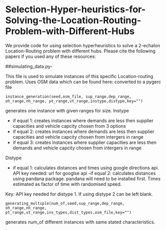 # Selection-Hyper-heuristics-for-Solving-the-Location-Routing-Problem-with-Different-Hubs
We provide code for using selection hyperheuristics to solve a 2-echalon Location-Routing problem with different hubs. Please cite the following papers if you used any of these resources:

##simulating_data.py- 

This file is used to simulate instances of this specific Location-routing problem.
    Uses OSM data which can be found here: converted to a pygerc file
    
    instance_generation(seed,osm_file, sup_range,dep_range, oh_range,nh_range, pt_range,vt_range,instype,distype,key="") 
    
generates one instance with given ranges for size.
Instype 
- if equal 1: creates instances where demands are less then supplier capacities and vehicle capcity chosen from 3 options
- if equal 2: creates instances where demands are less then supplier capacities and vehicle capcity chosen from intergers in range
- if equal 3: creates instances where supplier capacities are less then demands and vehicle capcity chosen from intergers in range

Distype 
- if equal 1: calculates distances and times using google directions api. API key needed: url for googlse api
-if equal 2: calculates distances using pandana package. pandana will need to be installed first. Times estimated as factor of time with randomised speed.

Key: API key needed for distype 1. If using distype 2 can be left blank.
    
    generating_multiple(num_of,seed,sup_range,dep_range, oh_range,nh_range, pt_range,vt_range,ins_types,dist_types,osm_file,key="")
generates num_of different instances with same stated characteristics.
